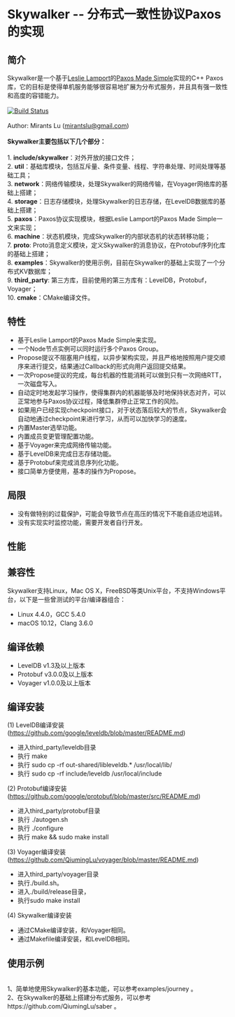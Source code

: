 
# Skywalker -- 分布式一致性协议Paxos的实现
## 简介
Skywalker是一个基于[Leslie Lamport](https://en.wikipedia.org/wiki/Leslie_Lamport)的[Paxos Made Simple](http://lamport.azurewebsites.net/pubs/paxos-simple.pdf)实现的C++ Paxos库，它的目标是使得单机服务能够很容易地扩展为分布式服务，并且具有强一致性和高度的容错能力。
<br/>
<br/>[![Build Status](https://travis-ci.org/QiumingLu/skywalker.svg?branch=master)](https://travis-ci.org/QiumingLu/skywalker)
<br/>
<br/>Author: Mirants Lu (mirantslu@gmail.com)
<br/>
<br/>**Skywalker主要包括以下几个部分：**
<br/>
<br/>1. **include/skywalker**：对外开放的接口文件；
<br/>2. **util**：基础库模块，包括互斥量、条件变量、线程、字符串处理、时间处理等基础工具；
<br/>3. **network**：网络传输模块，处理Skywalker的网络传输，在Voyager网络库的基础上搭建；
<br/>4. **storage**：日志存储模块，处理Skywalker的日志存储，在LevelDB数据库的基础上搭建；
<br/>5. **paxos**：Paxos协议实现模块，根据Leslie Lamport的Paxos Made Simple一文来实现；
<br/>6. **machine**：状态机模块，完成Skywalker的内部状态机的状态转移功能；
<br/>7. **proto**: Proto消息定义模块，定义Skywalker的消息协议，在Protobuf序列化库的基础上搭建；
<br/>8. **examples**：Skywalker的使用示例，目前在Skywalker的基础上实现了一个分布式KV数据库；
<br/>9. **third_party**: 第三方库，目前使用的第三方库有：LevelDB，Protobuf，Voyager；
<br/>10. **cmake**：CMake编译文件。


## 特性
* 基于Leslie Lamport的Paxos Made Simple来实现。
* 一个Node节点实例可以同时运行多个Paxos Group。
* Propose提议不阻塞用户线程，以异步架构实现，并且严格地按照用户提交顺序来进行提交，结果通过Callback的形式向用户返回提交结果。
* 一次Propose提议的完成，每台机器的性能消耗可以做到只有一次网络RTT，一次磁盘写入。
* 自动定时地发起学习操作，使得集群内的机器能够及时地保持状态对齐，可以正常地参与Paxos协议过程，降低集群停止正常工作的风险。
* 如果用户已经实现checkpoint接口，对于状态落后较大的节点，Skywalker会自动地通过checkpoint来进行学习，从而可以加快学习的速度。
* 内置Master选举功能。
* 内置成员变更管理配置功能。
* 基于Voyager来完成网络传输功能。
* 基于LevelDB来完成日志存储功能。
* 基于Protobuf来完成消息序列化功能。
* 接口简单方便使用，基本的操作为Propose。

## 局限
* 没有做特别的过载保护，可能会导致节点在高压的情况下不能自适应地运转。
* 没有实现实时监控功能，需要开发者自行开发。

## 性能

## 兼容性
Skywalker支持Linux，Mac OS X，FreeBSD等类Unix平台，不支持Windows平台，以下是一些曾测试的平台/编译器组合：
* Linux 4.4.0，GCC 5.4.0 
* macOS 10.12，Clang 3.6.0

## 编译依赖
* LevelDB  v1.3及以上版本
* Protobuf v3.0.0及以上版本
* Voyager  v1.0.0及以上版本

## 编译安装
(1) LevelDB编译安装(https://github.com/google/leveldb/blob/master/README.md) 
* 进入third_party/leveldb目录 
* 执行 make 
* 执行 sudo cp -rf out-shared/libleveldb.* /usr/local/lib/ 
* 执行 sudo cp -rf include/leveldb /usr/local/include

(2) Protobuf编译安装(https://github.com/google/protobuf/blob/master/src/README.md) 
* 进入third_party/protobuf目录 
* 执行 ./autogen.sh
* 执行 ./configure 
* 执行 make && sudo make install

(3) Voyager编译安装(https://github.com/QiumingLu/voyager/blob/master/README.md) 
* 进入third_party/voyager目录
* 执行./build.sh。 
* 进入./build/release目录，
* 执行sudo make install

(4) Skywalker编译安装
* 通过CMake编译安装，和Voyager相同。 
* 通过Makefile编译安装，和LevelDB相同。

## 使用示例

<br />1、简单地使用Skywalker的基本功能，可以参考examples/journey 。
<br />2、在Skywalker的基础上搭建分布式服务，可以参考https://github.com/QiumingLu/saber 。
